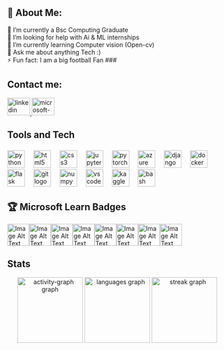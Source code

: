 <h2 align="left"> 💫 About Me: </h2>
🔭 I’m currently a Bsc Computing Graduate<br>🤝 I’m looking for help with Ai & ML internships<br>🌱 I’m currently learning Computer vision (Open-cv)<br>💬 Ask me about anything Tech :)<br>⚡ Fun fact:  I am a big football Fan
###

<h2 align="left"> Contact me: </h2>
<div align="left">
  <a href="https://www.linkedin.com/in/colleymuhammed/">
    <img src="https://raw.githubusercontent.com/maurodesouza/profile-readme-generator/master/src/assets/icons/social/linkedin/default.svg" width="52" height="40" alt="linkedin logo"  />
  </a>
  <a href="colley.muhammed@outlook.com" target="_blank">
    <img src="https://raw.githubusercontent.com/maurodesouza/profile-readme-generator/master/src/assets/icons/social/microsoft-outlook/default.svg" width="52" height="40" alt="microsoft-outlook logo"  />
  </a>
</div>

###


###

<h2 align="left">Tools and Tech</h2>

###

<div align="left">
  <img src="https://cdn.jsdelivr.net/gh/devicons/devicon/icons/python/python-original.svg" height="40" alt="python logo"  />
  <img width="12" />
  <img src="https://cdn.jsdelivr.net/gh/devicons/devicon/icons/html5/html5-original.svg" height="40" alt="html5 logo"  />
  <img width="12" />
  <img src="https://cdn.jsdelivr.net/gh/devicons/devicon/icons/css3/css3-original.svg" height="40" alt="css3 logo"  />
  <img width="12" />
  <img src="https://cdn.jsdelivr.net/gh/devicons/devicon/icons/jupyter/jupyter-original.svg" height="40" alt="jupyter logo"  />
  <img width="12" />
  <img src="https://cdn.jsdelivr.net/gh/devicons/devicon/icons/pytorch/pytorch-original.svg" height="40" alt="pytorch logo"  />
  <img width="12" />
  <img src="https://cdn.jsdelivr.net/gh/devicons/devicon/icons/azure/azure-original.svg" height="40" alt="azure logo"  />
  <img width="12" />
  <img src="https://cdn.jsdelivr.net/gh/devicons/devicon/icons/django/django-plain.svg" height="40" alt="django logo"  />
  <img width="12" />
  <img src="https://cdn.jsdelivr.net/gh/devicons/devicon/icons/docker/docker-original.svg" height="40" alt="docker logo"  />
  <img width="12" />
  <img src="https://cdn.jsdelivr.net/gh/devicons/devicon/icons/flask/flask-original.svg" height="40" alt="flask logo"  />
  <img width="12" />
  <img src="https://cdn.jsdelivr.net/gh/devicons/devicon/icons/git/git-original.svg" height="40" alt="git logo"  />
  <img width="12" />
  <img src="https://cdn.jsdelivr.net/gh/devicons/devicon/icons/numpy/numpy-original.svg" height="40" alt="numpy logo"  />
  <img width="12" />
  <img src="https://cdn.jsdelivr.net/gh/devicons/devicon/icons/vscode/vscode-original.svg" height="40" alt="vscode logo"  />
  <img width="12" />
  <img src="https://cdn.jsdelivr.net/gh/devicons/devicon/icons/kaggle/kaggle-original.svg" height="40" alt="kaggle logo"  />
  <img width="12" />
  <img src="https://cdn.jsdelivr.net/gh/devicons/devicon/icons/bash/bash-original.svg" height="40" alt="bash logo"  />
</div>

###

###
<h2 align="left">🏆 Microsoft Learn Badges </h2>
 
<!-- Markdown Image -->
<div style="display: flex; flex-wrap: wrap;">
    <img alt="Image Alt Text" src="https://learn.microsoft.com/en-us/training/achievements/ai-skills-challenge-april-2024.png" width="50" />
    <img alt="Image Alt Text" src="https://learn.microsoft.com/en-us/training/achievements/describe-cloud-service-types.svg" width="50" />
    <img alt="Image Alt Text" src="https://learn.microsoft.com/en-us/training/achievements/provision-and-manage-azure-cognitive-services.svg" width="50" />
    <img alt="Image Alt Text" src="https://learn.microsoft.com/en-us/training/achievements/generic-badge.svg" width="50" />
    <img alt="Image Alt Text" src="https://learn.microsoft.com/en-us/training/achievements/explore-natural-language-processing.svg" width="50" />
    <img alt="Image Alt Text" src="https://learn.microsoft.com/en-us/training/achievements/get-started-with-artificial-intelligence-on-azure.svg" width="50" />
    <img alt="Image Alt Text" src="https://learn.microsoft.com/en-us/training/achievements/explore-computer-vision-microsoft-azure.svg" width="50" />
    <img alt="Image Alt Text" src="https://learn.microsoft.com/en-us/training/achievements/microsoft-azure-fundamentals-describe-cloud-concepts.svg" width="50" />
    <!-- Add more images here -->
</div>

###

<h2 align="left"> Stats </h2>

<div align="center">
  <img src="https://github-readme-activity-graph.vercel.app/graph?username=colleymo&radius=16&theme=react&area=true&order=5" height="150" alt="activity-graph graph"  />
    <img src="https://github-readme-stats.vercel.app/api/top-langs?username=colleymo&locale=en&hide_title=false&layout=compact&card_width=320&langs_count=5&theme=dracula&hide_border=false&order=2" height="150" alt="languages graph"  />
  <img src="https://streak-stats.demolab.com?user=colleymo&locale=en&mode=daily&theme=dracula&hide_border=false&border_radius=5&order=3" height="150" alt="streak graph"  />
</div>

###

###


